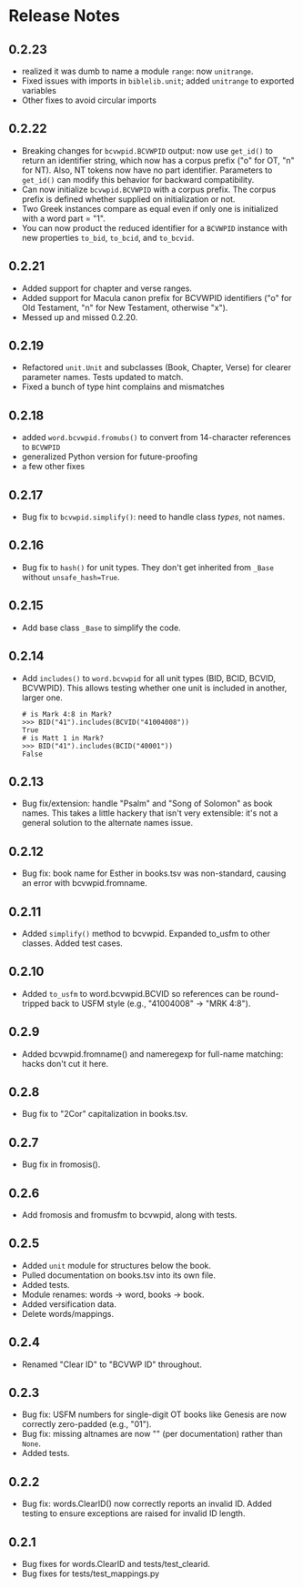 # Release Notes

## 0.2.23

- realized it was dumb to name a module `range`: now `unitrange`.
- Fixed issues with imports in `biblelib.unit`; added `unitrange` to
  exported variables
- Other fixes to avoid circular imports


## 0.2.22

- Breaking changes for `bcvwpid.BCVWPID` output: now use `get_id()` to
  return an identifier string, which now has a corpus prefix ("o" for
  OT, "n" for NT). Also, NT tokens now have no part
  identifier. Parameters to `get_id()` can modify this behavior for
  backward compatibility.
- Can now initialize `bcvwpid.BCVWPID` with a corpus prefix. The
  corpus prefix is defined whether supplied on initialization or not.
- Two Greek instances compare as equal even if only one is initialized
  with a word part = "1".
- You can now product the reduced identifier for a `BCVWPID` instance
  with new properties `to_bid`, `to_bcid`, and `to_bcvid`.

## 0.2.21

- Added support for chapter and verse ranges.
- Added support for Macula canon prefix for BCVWPID identifiers ("o"
  for Old Testament, "n" for New Testament, otherwise "x").
- Messed up and missed 0.2.20.

## 0.2.19

- Refactored `unit.Unit` and subclasses (Book, Chapter, Verse) for
  clearer parameter names. Tests updated to match.
- Fixed a bunch of type hint complains and mismatches

## 0.2.18

- added `word.bcvwpid.fromubs()` to convert from 14-character
  references to `BCVWPID`
- generalized Python version for future-proofing
- a few other fixes

## 0.2.17

- Bug fix to `bcvwpid.simplify()`: need to handle class *types*, not names.

## 0.2.16

- Bug fix to `hash()` for unit types. They don't get inherited from
  `_Base` without `unsafe_hash=True`.

## 0.2.15

- Add base class `_Base` to simplify the code.

## 0.2.14

- Add `includes()` to `word.bcvwpid` for all unit types (BID, BCID,
  BCVID, BCVWPID). This allows testing whether one unit is included in
  another, larger one.

  ```
  # is Mark 4:8 in Mark?
  >>> BID("41").includes(BCVID("41004008"))
  True
  # is Matt 1 in Mark?
  >>> BID("41").includes(BCID("40001"))
  False
  ```

## 0.2.13

- Bug fix/extension: handle "Psalm" and "Song of Solomon" as book
  names. This takes a little hackery that isn't very extensible: it's
  not a general solution to the alternate names issue.

## 0.2.12

- Bug fix: book name for Esther in books.tsv was non-standard,
  causing an error with bcvwpid.fromname.

## 0.2.11

- Added `simplify()` method to bcvwpid. Expanded to_usfm to other
  classes. Added test cases.

## 0.2.10

- Added `to_usfm` to word.bcvwpid.BCVID so references can be
  round-tripped back to USFM style (e.g., "41004008" -> "MRK 4:8").

## 0.2.9

- Added bcvwpid.fromname() and nameregexp for full-name matching:
  hacks don't cut it here.

## 0.2.8

- Bug fix to "2Cor" capitalization in books.tsv.

## 0.2.7

- Bug fix in fromosis().

## 0.2.6

- Add fromosis and fromusfm to bcvwpid, along with tests.

## 0.2.5

- Added `unit` module for structures below the book.
- Pulled documentation on books.tsv into its own file.
- Added tests.
- Module renames: words -> word, books -> book.
- Added versification data.
- Delete words/mappings.

## 0.2.4

- Renamed "Clear ID" to "BCVWP ID" throughout.

## 0.2.3

- Bug fix: USFM numbers for single-digit OT books like Genesis are now
  correctly zero-padded (e.g., "01").
- Bug fix: missing altnames are now "" (per documentation) rather than `None`.
- Added tests.

## 0.2.2

- Bug fix: words.ClearID() now correctly reports an invalid ID. Added
  testing to ensure exceptions are raised for invalid ID length.

## 0.2.1

- Bug fixes for words.ClearID and tests/test_clearid.
- Bug fixes for tests/test_mappings.py
